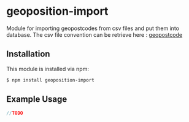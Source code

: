 # geoposition-import

Module for importing geopostcodes from csv files and put them into database.
The csv file convention can be retrieve here : [geopostcode](http://www.geopostcodes.com/?lang=fr)

## Installation

This module is installed via npm:

``` bash
$ npm install geoposition-import
```

## Example Usage

``` js
//TODO
```
